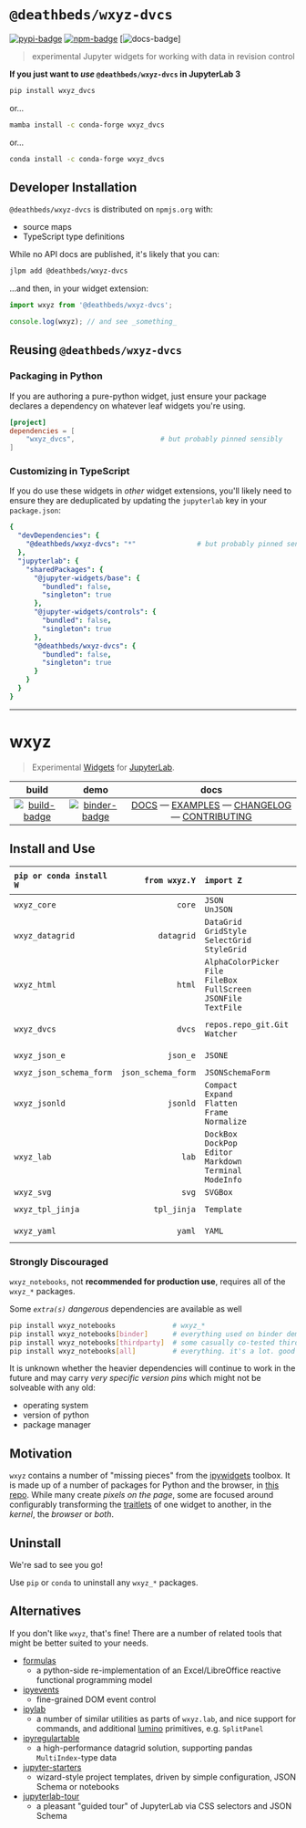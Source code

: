 # `@deathbeds/wxyz-dvcs`



[![pypi-badge][]][pypi] [![npm-badge][]][npm] [![docs-badge][docs]]

[pypi-badge]: https://img.shields.io/pypi/v/wxyz_dvcs
[pypi]: https://pypi.org/project/wxyz-dvcs
[npm-badge]: https://img.shields.io/npm/v/@deathbeds/wxyz-dvcs
[npm]: https://www.npmjs.com/package/@deathbeds/wxyz-dvcs
[docs-badge]: https://img.shields.io/badge/docs-pages-black
[docs]: https://wxyz.rtfd.io

> experimental Jupyter widgets for working with data in revision control

**If you just want to _use_ `@deathbeds/wxyz-dvcs` in JupyterLab 3**

```bash
pip install wxyz_dvcs
```

or...

```bash
mamba install -c conda-forge wxyz_dvcs
```

or...

```bash
conda install -c conda-forge wxyz_dvcs
```

## Developer Installation

`@deathbeds/wxyz-dvcs` is distributed on `npmjs.org` with:

- source maps
- TypeScript type definitions

While no API docs are published, it's likely that you can:

```bash
jlpm add @deathbeds/wxyz-dvcs
```

...and then, in your widget extension:

```ts
import wxyz from '@deathbeds/wxyz-dvcs';

console.log(wxyz); // and see _something_
```

## Reusing `@deathbeds/wxyz-dvcs`

### Packaging in Python

If you are authoring a pure-python widget, just ensure your package declares
a dependency on whatever leaf widgets you're using.

```toml
[project]
dependencies = [
    "wxyz_dvcs",                     # but probably pinned sensibly
]
```

### Customizing in TypeScript

If you do use these widgets in _other_ widget extensions, you'll likely need to
ensure they are deduplicated by updating the `jupyterlab` key in your `package.json`:

```yaml
{
  "devDependencies": {
    "@deathbeds/wxyz-dvcs": "*"               # but probably pinned sensibly
  },
  "jupyterlab": {
    "sharedPackages": {
      "@jupyter-widgets/base": {
        "bundled": false,
        "singleton": true
      },
      "@jupyter-widgets/controls": {
        "bundled": false,
        "singleton": true
      },
      "@deathbeds/wxyz-dvcs": {
        "bundled": false,
        "singleton": true
      }
    }
  }
}
```

---

# wxyz

> Experimental [Widgets][] for [JupyterLab][].

|           build           |            demo             |                            docs                            |
| :-----------------------: | :-------------------------: | :--------------------------------------------------------: |
| [![build-badge][]][build] | [![binder-badge][]][binder] | [DOCS][] — [EXAMPLES][] — [CHANGELOG][] — [CONTRIBUTING][] |

## Install and Use

| `pip or conda install W` |      `from wxyz.Y` | `import Z`                                                                                 | _powered by_                               |
| :----------------------- | -----------------: | :----------------------------------------------------------------------------------------- | ------------------------------------------ |
| `wxyz_core`              |             `core` | `JSON`<br/>`UnJSON`<br/>                                                                   | `jsonpointer`<br/>`jsonschema`             |
| `wxyz_datagrid`          |         `datagrid` | `DataGrid`<br/>`GridStyle`<br/>`SelectGrid`<br/>`StyleGrid`                                | `pandas`<br/>`wxyz_core`                   |
| `wxyz_html`              |             `html` | `AlphaColorPicker`<br/>`File`<br/>`FileBox`<br/>`FullScreen`<br/>`JSONFile`<br/>`TextFile` | `wxyz_core`                                |
| `wxyz_dvcs`              |             `dvcs` | `repos.repo_git.Git`<br/>`Watcher`                                                         | `gitpython`<br/>`watchgod`<br/>`wxyz_core` |
| `wxyz_json_e`            |           `json_e` | `JSONE`                                                                                    | `jsone`<br/>`wxyz_core`                    |
| `wxyz_json_schema_form`  | `json_schema_form` | `JSONSchemaForm`                                                                           | `wxyz_core`                                |
| `wxyz_jsonld`            |           `jsonld` | `Compact`<br/>`Expand`<br/>`Flatten`<br/>`Frame`<br/>`Normalize`                           | `pyld`<br/>`wxyz_core`                     |
| `wxyz_lab`               |              `lab` | `DockBox`<br/>`DockPop`<br/>`Editor`<br/>`Markdown`<br/>`Terminal`<br/>`ModeInfo`          | `jupyterlab`<br/>`wxyz_core`               |
| `wxyz_svg`               |              `svg` | `SVGBox`                                                                                   | `wxyz_core`                                |
| `wxyz_tpl_jinja`         |        `tpl_jinja` | `Template`                                                                                 | `jinja2`<br/>`wxyz_core`                   |
| `wxyz_yaml`              |             `yaml` | `YAML`                                                                                     | `pyyaml`<br/>`wxyz_core`                   |

### Strongly Discouraged

`wxyz_notebooks`, not **recommended for production use**, requires all of the `wxyz_*`
packages.

Some _`extra(s)` dangerous_ dependencies are available as well

```bash
pip install wxyz_notebooks              # wxyz_*
pip install wxyz_notebooks[binder]      # everything used on binder demos, used in tests
pip install wxyz_notebooks[thirdparty]  # some casually co-tested third-party packages
pip install wxyz_notebooks[all]         # everything. it's a lot. good luck.
```

It is unknown whether the heavier dependencies will continue to work in the future and
may carry _very specific version pins_ which might not be solveable with any old:

- operating system
- version of python
- package manager

## Motivation

`wxyz` contains a number of "missing pieces" from the [ipywidgets][] toolbox. It is made
up of a number of packages for Python and the browser, in [this repo][]. While many
create _pixels on the page_, some are focused around configurably transforming the
[traitlets][] of one widget to another, in the _kernel_, the _browser_ or _both_.

## Uninstall

We're sad to see you go!

Use `pip` or `conda` to uninstall any `wxyz_*` packages.

## Alternatives

If you don't like `wxyz`, that's fine! There are a number of related tools that might be
better suited to your needs.

- [formulas]
  - a python-side re-implementation of an Excel/LibreOffice reactive functional
    programming model
- [ipyevents]
  - fine-grained DOM event control
- [ipylab]
  - a number of similar utilities as parts of `wxyz.lab`, and nice support for commands,
    and additional [lumino][] primitives, e.g. `SplitPanel`
- [ipyregulartable]
  - a high-performance datagrid solution, supporting pandas `MultiIndex`-type data
- [jupyter-starters]
  - wizard-style project templates, driven by simple configuration, JSON Schema or
    notebooks
- [jupyterlab-tour]
  - a pleasant "guided tour" of JupyterLab via CSS selectors and JSON Schema

[binder-badge]: https://mybinder.org/badge_logo.svg
[binder]:
  https://mybinder.org/v2/gh/deathbeds/wxyz/main?urlpath=lab/tree/src/py/wxyz_notebooks/src/wxyz/notebooks/index.ipynb
[docs]: https://deathbeds.github.io/wxyz
[build-badge]:
  https://dev.azure.com/nickbollweg/deathbeds/_apis/build/status/deathbeds.wxyz?branchName=main
[build]:
  https://dev.azure.com/nickbollweg/deathbeds/_build/latest?definitionId=6&branchName=main
[changelog]: https://github.com/deathbeds/wxyz/blob/main/CHANGELOG.md
[contributing]: https://github.com/deathbeds/wxyz/blob/main/CONTRIBUTING.md
[examples]:
  https://github.com/deathbeds/wxyz/blob/main/src/py/wxyz_notebooks/src/wxyz/notebooks/index.ipynb
[formulas]: https://pypi.org/project/formulas/
[ipyevents]: https://github.com/mwcraig/ipyevents
[ipylab]: https://github.com/jtpio/ipylab
[ipyregulartable]: https://github.com/jpmorganchase/ipyregulartable
[ipywidgets]: https://github.com/jupyter-widgets/ipywidgets
[jupyter-starters]: https://pypi.org/project/jupyter-starters/
[jupyterlab-tour]: https://github.com/fcollonval/jupyterlab-tour
[jupyterlab]: https://github.com/jupyterlab/jupyterlab
[lumino]: https://github.com/jupyterlab/lumino
[this repo]: https://github.com/deathbeds/wxyz
[traitlets]: https://github.com/ipython/traitlets
[widgets]: https://jupyter.org/widgets